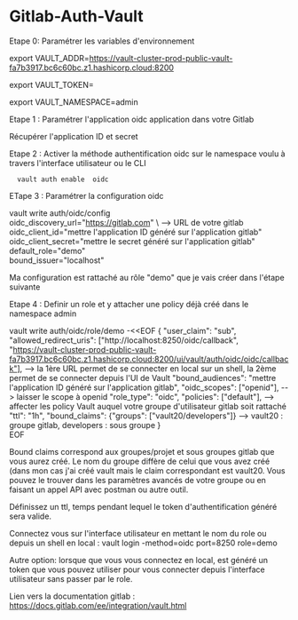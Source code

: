 # Gitlab-Auth-Vault

Etape 0: Paramétrer les variables d'environnement 

export VAULT_ADDR=https://vault-cluster-prod-public-vault-fa7b3917.bc6c60bc.z1.hashicorp.cloud:8200

export VAULT_TOKEN=

export VAULT_NAMESPACE=admin

Etape 1 : Paramétrer l'application oidc application dans votre Gitlab 

Récupérer l'application ID et secret 


Etape 2 : Activer la méthode authentification oidc sur le namespace voulu à travers l'interface utilisateur ou le CLI

      vault auth enable  oidc

ETape 3 : Paramétrer la configuration oidc

  vault write auth/oidc/config \
    oidc_discovery_url="https://gitlab.com" \ --> URL de votre gitlab
    oidc_client_id="mettre l'application ID généré sur l'application gitlab" \
    oidc_client_secret="mettre le secret généré sur l'application gitlab" \
    default_role="demo" \
    bound_issuer="localhost"
  
Ma configuration est rattaché au rôle "demo" que je vais créer dans l'étape suivante

Etape 4 : Definir un role et y attacher une policy déjà créé dans le namespace admin

  vault write auth/oidc/role/demo -<<EOF
{
   "user_claim": "sub", 
   "allowed_redirect_uris": ["http://localhost:8250/oidc/callback", "https://vault-cluster-prod-public-vault-fa7b3917.bc6c60bc.z1.hashicorp.cloud:8200/ui/vault/auth/oidc/oidc/callback"], --> la 1ère URL permet de se connecter en local sur un shell, la 2ème permet de se connecter depuis l'UI de Vault
   "bound_audiences": "mettre l'application ID généré sur l'application gitlab",
   "oidc_scopes": ["openid"], --> laisser le scope à openid
   "role_type": "oidc", 
   "policies": ["default"], --> affecter les policy Vault auquel votre groupe d'utilisateur gitlab soit rattaché
   "ttl": "1h",
   "bound_claims": {"groups": ["vault20/developers"]} --> vault20 : groupe gitlab, developers : sous groupe
}   
EOF

Bound claims correspond aux groupes/projet et sous groupes gitlab que vous aurez créé. Le nom du groupe diffère de celui que vous avez créé (dans mon cas j'ai créé vault mais le claim correspondant est vault20. Vous pouvez le trouver dans les paramètres avancés de votre groupe ou en faisant un appel API avec postman ou autre outil.

Définissez un ttl, temps pendant lequel le token d'authentification généré sera valide.

Connectez vous sur l'interface utilisateur en mettant le nom du role ou depuis un shell en local :
   vault login -method=oidc port=8250 role=demo
   
Autre option: lorsque que vous vous connectez en local, est généré un token que vous pouvez utiliser pour vous connecter depuis l'interface utilisateur sans passer par le role.

Lien vers la documentation gitlab :
   https://docs.gitlab.com/ee/integration/vault.html
